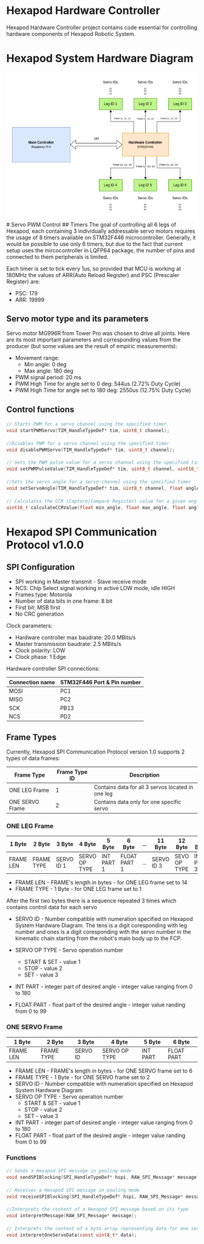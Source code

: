 # Hexapod Hardware Controller
Hexapod Hardware Controller project contains code essential for controlling hardware components of Hexapod Robotic System.
# Hexapod System Hardware Diagram
<div style="text-align:center"><img src="doc/images/SystemDiagram.png" /></div>
# Servo PWM Control
## Timers
The goal of controlling all 6 legs of Hexapod, each containing 3 individually addressable servo motors requires the usage of 8 timers available on STM32F446 microcontroller. Generally, it would be possible to use only 6 timers, but due to the fact that current setup uses the mircocontroller in LQFP64 package, the number of pins and connected to them peripherals is limited.

Each timer is set to tick every 1us, so provided that MCU is working at 180MHz the values of ARR(Auto Reload Register) and PSC (Prescaler Register) are:

- PSC: 179
- ARR: 19999

## Servo motor type and its parameters
Servo motor MG996R from Tower Pro was chosen to drive all joints. Here are its most important parameters and corresponding values from the producer (but some values are the result of empiric measurements):

- Movement range:
  - Min angle: 0 deg
  - Max angle: 180 deg
- PWM signal period: 20 ms
- PWM High Time for angle set to 0 deg: 544us (2.72% Duty Cycle)
- PWM High Time for angle set to 180 deg: 2550us (12.75% Duty Cycle)

## Control functions
```c
// Starts PWM for a servo channel using the specified timer
void startPWMServo(TIM_HandleTypeDef* tim, uint8_t channel);

//Disables PWM for a servo channel using the specified timer
void disablePWMServo(TIM_HandleTypeDef* tim, uint8_t channel);

// Sets the PWM pulse value for a servo channel using the specified timer
void setPWMPulseValue(TIM_HandleTypeDef* tim, uint8_t channel, uint16_t pulse_value);

//Sets the servo angle for a servo channel using the specified timer
void setServoAngle(TIM_HandleTypeDef* tim, uint8_t channel, float angle);

// Calculates the CCR (Capture/Compare Register) value for a given angle
uint16_t calculateCCRValue(float min_angle, float max_angle, float angle, float min_ms, float max_ms);
```

# Hexapod SPI Communication Protocol v1.0.0
## SPI Configuration
- SPI working in Master transmit - Slave receive mode
- NCS: Chip Select signal working in active LOW mode, idle HIGH
- Frames type: Motorola
- Number of data bits in one frame: 8 bit
- First bit: MSB first
- No CRC generation

Clock parameters:
- Hardware controller max baudrate: 20.0 MBits/s 
- Master transmission baudrate: 2.5 MBits/s
- Clock polarity: LOW
- Clock phase: 1 Edge

Hardware controller SPI connections:

| Connection name | STM32F446 Port & Pin number |
|-----------------|-----------------------------|
| MOSI            | PC1                         |
| MISO            | PC2                         |
| SCK             | PB13                        |
| NCS             | PD2                         |


## Frame Types
Currently, Hexapod SPI Communication Protocol version 1.0 supports 2 types of data frames:

| Frame Type     | Frame Type ID | Description                                                |
| -------------- | ------------- | ---------------------------------------------------------- |
| ONE LEG Frame  | 1             | Contains data for all 3 servos located in one leg           |
| ONE SERVO Frame| 2             | Contains data only for one specific servo                   |


### ONE LEG Frame

| 1 Byte      | 2 Byte      | 3 Byte      | 4 Byte        | 5 Byte      | 6 Byte        | ... | 11 Byte     | 12 Byte      | 13 Byte      | 14 Byte       |
|-------------|-------------|-------------|---------------|-------------|---------------|-----|-------------|--------------|--------------|---------------|
| FRAME LEN   | FRAME TYPE  | SERVO ID 1  | SERVO OP TYPE | INT PART 1  | FLOAT PART 1  | ... | SERVO ID 3  | SEVO OP TYPE | INT PART 3  | FLOAT PART 3  |

- FRAME LEN - FRAME's length in bytes - for ONE LEG frame set to 14
- FRAME TYPE - 1 Byte - for ONE LEG frame set to 1

After the first two bytes there is a sequence repeated 3 times which contains control data for each servo
- SERVO ID - Number compatible with numeration specified on Hexapod System Hardware Diagram. The tens is a digit coresponding with leg number and ones is a digit coresponding with the servo number in the kinematic chain starting from the robot's main body up to the FCP.

- SERVO OP TYPE - Servo operation number 
  - START & SET - value 1
  - STOP - value 2
  - SET - value 3
- INT PART - integer part of desired angle - integer value ranging from 0 to 180
- FLOAT PART - float part of the desired angle - integer value randing from 0 to 99

### ONE SERVO Frame
| 1 Byte      | 2 Byte      | 3 Byte      | 4 Byte        | 5 Byte      | 6 Byte        |
|-------------|-------------|-------------|---------------|-------------|---------------|
| FRAME LEN   | FRAME TYPE  | SERVO ID    | SERVO OP TYPE | INT PART    | FLOAT PART     |

- FRAME LEN - FRAME's length in bytes - for ONE SERVO frame set to 6
- FRAME TYPE - 1 Byte - for ONE SERVO frame set to 2
- SERVO ID - Number compatible with numeration specified on Hexapod System Hardware Diagram
- SERVO OP TYPE - Servo operation number
  - START & SET - value 1
  - STOP - value 2
  - SET - value 3
- INT PART - integer part of desired angle - integer value ranging from 0 to 180
- FLOAT PART - float part of the desired angle - integer value randing from 0 to 99
### Functions
```c
// Sends a Hexapod SPI message in pooling mode
void sendSPIBlocking(SPI_HandleTypeDef* hspi, RAW_SPI_Message* message);

// Receives a Hexapod SPI message in pooling mode
void receiveSPIBlocking(SPI_HandleTypeDef* hspi, RAW_SPI_Message* message);

//Interprets the content of a Hexapod SPI message based on its type
void interpretMessage(RAW_SPI_Message* message);

// Interprets the content of a byte array representing data for one servo motor
void interpretOneServoData(const uint8_t* data);
```

